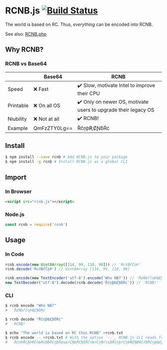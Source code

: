 # RCNB.js [![Build Status](https://travis-ci.com/rcnbapp/RCNB.js.svg?branch=master)](https://travis-ci.com/rcnbapp/RCNB.js)

The world is based on RC. Thus, *everything* can be encoded into RCNB.

See also: [RCNB.php](https://github.com/rcnbapp/RCNB.php)

## Why RCNB?

### RCNB vs Base64

|           | Base64       | RCNB                                                          |
|-----------|--------------|---------------------------------------------------------------|
| Speed     | ❌ Fast       | ✔️ Slow, motivate Intel to improve their CPU                   |
| Printable | ❌ On all OS  | ✔️ Only on newer OS, motivate users to upgrade their legacy OS |
| Niubility | ❌ Not at all | ✔️ RCNB!                                                     |
| Example   | QmFzZTY0Lg== | ȐĉņþƦȻƝƃŔć                                                    |

## Install

```bash
$ npm install --save rcnb # Add RCNB.js to your package
$ npm install -g rcnb # Install RCNB.js as a global CLI
```

## Import

### In Browser

```html
<script src="rcnb.js"></script>
```

### Node.js

```javascript
const rcnb = require('rcnb')
```

## Usage

### In Code

```javascript
rcnb.encode(new Uint8Array([114, 99, 110, 98])) // 'ɌcńƁȓČņÞ'
rcnb.decode('ɌcńƁȓČņÞ') // Uint8Array [114, 99, 110, 98]

rcnb.encode(new TextEncoder('utf-8').encode('Who NB?')) // 'ȐȼŃƅȓčƞÞƦȻƝƃŖć'
new TextDecoder("utf-8").decode(rcnb.decode('ȐĉņþƦȻƝƃŔć')) // 'RCNB!'
```

### CLI

```bash
$ rcnb encode "Who NB?"
#   ȐȼŃƅȓčƞÞƦȻƝƃŖć

$ rcnb decode "ȐĉņþƦȻƝƃŔć"
#   RCNB!

$ echo "The world is based on RC thus RCNB" >rcnb.txt
$ rcnb encode -- <rcnb.txt # With the option `--`, RCNB.js CLI reads from stdin.
#   ȐčnÞȒċƝÞɌČǹƄɌcŅƀȒĉȠƀȒȼȵƄŕƇŅbȒCŅßȒČnƅŕƇņƁȓċȵƀȐĉņþŕƇņÞȒȻŅBɌCňƀȐĉņþƦȻƝƃrƇ
```
